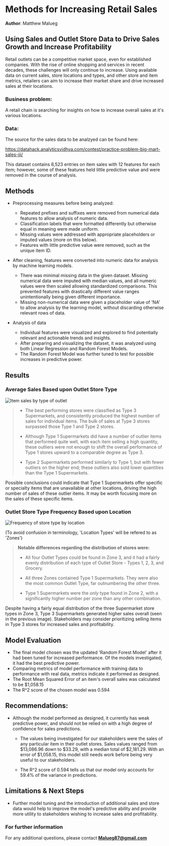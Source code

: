 # Methods for Increasing Retail Sales 

**Author**: Matthew Malueg

## Using Sales and Outlet Store Data to Drive Sales Growth and Increase Profitability

Retail outlets can be a competitive market space, even for established companies. With the rise of online shopping and services in recent decades, these challenges will only continue to increase. Using available data on current sales, store locations and types, and other store and item metrics, retailers can aim to increase their market share and drive increased sales at their locations.

### Business problem:

A retail chain is searching for insights on how to increase overall sales at it's various locations.


### Data:
The source for the sales data to be analzyed can be found here: 

https://datahack.analyticsvidhya.com/contest/practice-problem-big-mart-sales-iii/

This dataset contains 8,523 entries on item sales with 12 features for each item; however, some of these features held little predictive value and were removed in the course of analysis.


## Methods
- Preprocessing measures before being analyzed:
  - Repeated prefixes and suffixes were removed from numerical data features to allow analysis of numeric data.
  - Classification labels that were formatted differently but otherwise equal in meaning were made uniform.
  - Missing values were addressed with appropriate placeholders or imputed values (more on this below).
  - Features with little predictive value were removed, such as the unique item ID.

- After cleaning, features were converted into numeric data for analysis by machine learning models.
  - There was minimal missing data in the given dataset. Missing numerical data were imputed with median values, and all numeric values were then scaled allowing standardized comparisons. This prevented features with drastically different value ranges unintentionally being given different importance.
  - Missing non-numerical data were given a placeholder value of 'NA' to allow analysis by the learning model, without discarding otherwise relevant rows of data.

- Analysis of data
  - Individual features were visualized and explored to find potentially relevant and actionable trends and insights.
  - After preparing and visualizing the dataset, it was analyzed using both Linear Regression and Random Forest Models.
  - The Random Forest Model was further tuned to test for possible increases in predictive power.

## Results

### Average Sales Based upon Outlet Store Type
![Item sales by type of outlet](https://github.com/JKDS87/Prediction-of-Product-Sales/assets/57232899/530fc5c5-3231-460d-afee-aedcded9afe0)

> - The best performing stores were classified as Type 3 Supermarkets, and consistently produced the highest number of sales for individual items. The bulk of sales at Type 3 stores surpassed those Type 1 and Type 2 stores.
>
> - Although Type 1 Supermarkets did have a number of outlier items that performed quite well, with each item selling a high quantity, these outliers were not enough to shift the overall performance of Type 1 stores upward to a comparable degree as Type 3.
>
> - Type 2 Supermarkets performed similarly to Type 1, but with fewer outliers on the higher end; these outliers also sold lower quantities than the Type 1 Supermarkets.

Possible conclusions could indicate that Type 1 Supermarkets offer specific or specialty items that are unavailable at other locations, driving the high number of sales of these outlier items. It may be worth focusing more on the sales of these specific items.



### Outlet Store Type Frequency Based upon Location
![Frequency of store type by location](https://github.com/JKDS87/Prediction-of-Product-Sales/assets/57232899/e0017cec-faeb-4935-aafb-c723ab5d0931)

(To avoid confusion in terminology, 'Location Types' will be refered to as 'Zones')

> **Notable differences regarding the distribution of stores were:**
>
> - All four Outlet Types could be found in Zone 3, and it had a fairly evenly distribution of each type of Outlet Store - Types 1, 2, 3, and Grocery.
> 
> - All three Zones contained Type 1 Supermarkets. They were also the most common Outlet Type, far outnumbering the other three.
> 
> - Type 1 Supermarkets were the *only* type found in Zone 2, with a significantly higher number per zone than any other combination.

Despite having a fairly equal distribution of the three Supermarket store types in Zone 3, Type 3 Supermarkets generated higher sales overall (seen in the previous image). Stakeholders may consider prioritizing selling items in Type 3 stores for increased sales and profitability.

## Model Evaluation

- The final model chosen was the updated 'Random Forest Model' after it had been tuned for increased performance. Of the models investigated, it had the best predictive power.
- Comparing metrics of model performance with training data to performance with real data, metrics indicate it performed as designed.
- The Root Mean Squared Error of an item's overall sales was calculated to be $1,058.15
- The R^2 score of the chosen model was 0.594

## Recommendations:

- Although the model performed as designed, it currently has weak predictive power, and should not be relied on with a high degree of confidence for sales predictions.

  - The values being investigated for our stakeholders were the sales of any particular item in their outlet stores. Sales values ranged from $13,086.96 down to $33.29, with a median total of $2,181.29. With an error of $1,058.15, this model still needs work before being very useful to our stakeholders.

  - The R^2 score of 0.594 tells us that our model only accounts for 59.4% of the variance in predictions. 


## Limitations & Next Steps

- Further model tuning and the introduction of additional sales and store data would help to improve the model's predictive ability and provide more utility to stakeholders wishing to increase sales and profitability.


### For further information

For any additional questions, please contact **Malueg87@gmail.com**
